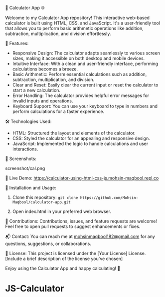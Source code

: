 🧮 Calculator App 🌐

Welcome to my Calculator App repository! This interactive web-based calculator is built using HTML, CSS, and JavaScript. It's a user-friendly tool that allows you to perform basic arithmetic operations like addition, subtraction, multiplication, and division effortlessly.

🚀 Features:
- Responsive Design: The calculator adapts seamlessly to various screen sizes, making it accessible on both desktop and mobile devices.
- Intuitive Interface: With a clean and user-friendly interface, performing calculations becomes a breeze.
- Basic Arithmetic: Perform essential calculations such as addition, subtraction, multiplication, and division.
- Clear and Reset: Easily clear the current input or reset the calculator to start a new calculation.
- Error Handling: The calculator provides helpful error messages for invalid inputs and operations.
- Keyboard Support: You can use your keyboard to type in numbers and perform calculations for a faster experience.

🛠️ Technologies Used:
- HTML: Structured the layout and elements of the calculator.
- CSS: Styled the calculator for an appealing and responsive design.
- JavaScript: Implemented the logic to handle calculations and user interactions.

📸 Screenshots:

screenshot/cal.png

🔗 Live Demo:
https://calculator-using-html-css-js.mohsin-maqbool.repl.co

📁 Installation and Usage:
1. Clone this repository: `git clone https://github.com/Mohsin-Maqbool/calculator-app.git`


2. Open index.html in your preferred web browser.

🤝 Contributions:
Contributions, issues, and feature requests are welcome! Feel free to open pull requests to suggest enhancements or fixes.

 
📬 Contact:
You can reach me at mohsinmaqbool182@gmail.com for any questions, suggestions, or collaborations.

📜 License:
This project is licensed under the [Your License] License. [Include a brief description of the license you've chosen]


Enjoy using the Calculator App and happy calculating! 🎉
# JS-Calculator
